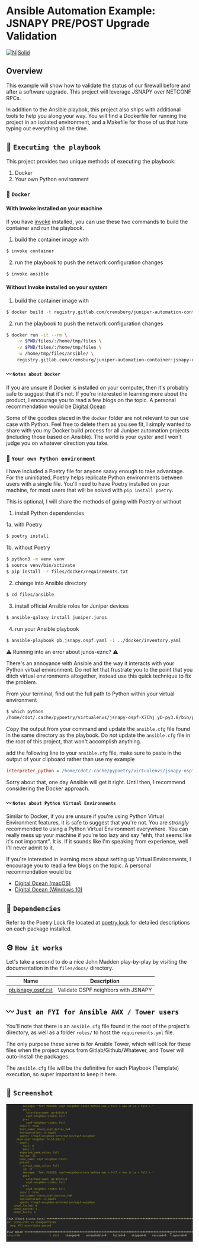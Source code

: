 # Ansible Automation Example: JSNAPY PRE/POST Upgrade Validation

[![N|Solid](https://upload.wikimedia.org/wikipedia/commons/3/31/Juniper_Networks_logo.svg)](https://junos-ansible-modules.readthedocs.io/en/stable/)

## Overview

This example will show how to validate the status of our firewall before and after a software upgrade. This project will leverage JSNAPY over NETCONF RPCs.

In addition to the Ansible playbok, this project also ships with additional tools to help you along your way. You will find a Dockerfile for running the project in an isolated environment, and a Makefile for those of us that hate typing out everything all the time.

## 🚀 `Executing the playbook`

This project provides two unique methods of executing the playbook:

1. Docker
2. Your own Python environment

### 🐳 `Docker`

#### With Invoke installed on your machine

If you have [invoke](https://pypi.org/project/invoke/) installed, you can use these two commands to build the container and run the playbook.

1. build the container image with

```bash
$ invoke container
```

2. run the playbook to push the network configuration changes

```bash
$ invoke ansible
```

#### Without Invoke installed on your system

1. build the container image with

```bash
$ docker build -t registry.gitlab.com/cremsburg/juniper-automation-container:jsnapy-ospf files/docker/
```

2. run the playbook to push the network configuration changes

```bash
$ docker run -it --rm \
    -v $PWD/files/:/home/tmp/files \
    -v $PWD/files/:/home/tmp/files \
    -w /home/tmp/files/ansible/ \
    registry.gitlab.com/cremsburg/juniper-automation-container:jsnapy-ospf ansible-playbook pb.jsnapy.ospf.yaml
```

#### 〰️ `Notes about Docker`

If you are unsure if Docker is installed on your computer, then it's probably safe to suggest that it's not. If you're interested in learning more about the product, I encourage you to read a few blogs on the topic. A personal recommendation would be [Digital Ocean](https://www.digitalocean.com/community/tutorial_collections/how-to-install-and-use-docker#:~:text=Docker%20is%20an%20application%20that,on%20the%20host%20operating%20system.)

Some of the goodies placed in the `docker` folder are not relevant to our use case with Python. Feel free to delete them as you see fit, I simply wanted to share with you my Docker build process for all Juniper automation projects (including those based on Ansible). The world is your oyster and I won't judge you on whatever direction you take.

### 🐍 `Your own Python environment`

I have included a Poetry file for anyone saavy enough to take advantage. For the uninitiated, Poetry helps replicate Python environments between users with a single file. You'll need to have Poetry installed on your machine, for most users that will be solved with `pip install poetry`.

This is optional, I will share the methods of going with Poetry or without

1. install Python dependencies 

1a. with Poetry

```bash
$ poetry install
```

1b. without Poetry

```bash
$ python3 -m venv venv
$ source venv/bin/activate
$ pip install -r files/docker/requirements.txt
```

2. change into Ansible directory 

```bash
$ cd files/ansible
```

3. install official Ansible roles for Juniper devices

```bash
$ ansible-galaxy install juniper.junos
```

4. run your Ansible playbook

```bash
$ ansible-playbook pb.jsnapy.ospf.yaml -i ../docker/inventory.yaml
```

⚠️ Running into an error about junos-eznc? ⚠️

There's an annoyance with Ansible and the way it interacts with your Python virtual environment. Do not let that frustrate you to the point that you ditch virtual environments altogether, instead use this quick technique to fix the problem.

From your terminal, find out the full path to Python within your virtual environment

```bash
$ which python
/home/cdot/.cache/pypoetry/virtualenvs/jsnapy-ospf-X7Chj_yD-py3.8/bin/python
```

Copy the output from your command and update the `ansible.cfg` file found in the same directory as the playbook. Do *not* update the `ansible.cfg` file in the root of this project, that won't accomplish anything.

add the following line to your `ansible.cfg` file, make sure to paste in the output of your clipboard rather than use my example

```ini
interpreter_python = /home/cdot/.cache/pypoetry/virtualenvs/jsnapy-ospf-X7Chj_yD-py3.8/bin/python
```

Sorry about that, one day Ansible will get it right. Until then, I recommend considering the Docker approach.

#### 〰️ `Notes about Python Virtual Environments`

Similar to Docker, if you are unsure if you're using Python Virtual Environment features, it is safe to suggest that you're not. You are *strongly* recommended to using a Python Virtual Environment everywhere. You can really mess up your machine if you're too lazy and say "ehh, that seems like it's not important". It is. If it sounds like I'm speaking from experience, well I'll never admit to it.

If you're interested in learning more about setting up Virtual Environments, I encourage you to read a few blogs on the topic. A personal recommendation would be

- [Digital Ocean (macOS)](https://www.digitalocean.com/community/tutorials/how-to-install-python-3-and-set-up-a-local-programming-environment-on-macos)
- [Digital Ocean (Windows 10)](https://www.digitalocean.com/community/tutorials/how-to-install-python-3-and-set-up-a-local-programming-environment-on-windows-10)

## 📝 `Dependencies`

Refer to the Poetry Lock file located at [poetry.lock](poetry.lock) for detailed descriptions on each package installed.

## ⚙️ `How it works`

Let's take a second to do a nice John Madden play-by-play by visiting the documentation in the `files/docs/` directory.

Name | Description
---- | -----------
[pb.jsnapy.ospf.rst](files/docs/pb.jsnapy.ospf.rst)|Validate OSPF neighbors with JSNAPY

## 〰️ `Just an FYI for Ansible AWX / Tower users`

You'll note that there is an `ansible.cfg` file found in the root of the project's directory, as well as a folder `roles/` to host the `requirements.yml` file. 

The only purpose these serve is for Ansible Tower, which will look for these files when the project syncs from Gitlab/Github/Whatever, and Tower will auto-install the packages. 

The `ansible.cfg` file will be the definitive for each Playbook (Template) execution, so super important to keep it here.

## 📸 `Screenshot`

![pb.configure.yaml](./files/images/screenshot.png)
